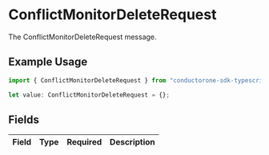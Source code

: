 # ConflictMonitorDeleteRequest

The ConflictMonitorDeleteRequest message.

## Example Usage

```typescript
import { ConflictMonitorDeleteRequest } from "conductorone-sdk-typescript/sdk/models/shared";

let value: ConflictMonitorDeleteRequest = {};
```

## Fields

| Field       | Type        | Required    | Description |
| ----------- | ----------- | ----------- | ----------- |